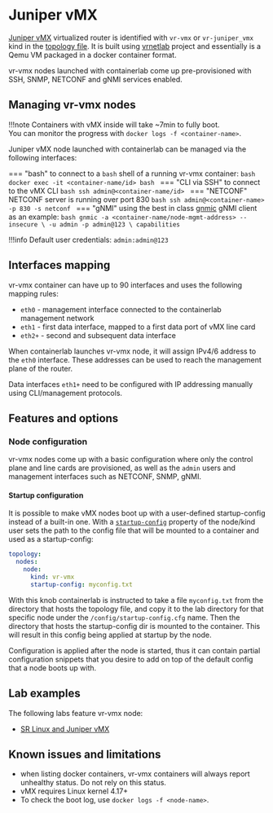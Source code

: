 # Juniper vMX

[Juniper vMX](https://www.juniper.net/us/en/products/routers/mx-series/vmx-virtual-router-software.html) virtualized router is identified with `vr-vmx` or `vr-juniper_vmx` kind in the [topology file](../topo-def-file.md). It is built using [vrnetlab](../vrnetlab.md) project and essentially is a Qemu VM packaged in a docker container format.

vr-vmx nodes launched with containerlab come up pre-provisioned with SSH, SNMP, NETCONF and gNMI services enabled.

## Managing vr-vmx nodes

!!!note
    Containers with vMX inside will take ~7min to fully boot.  
    You can monitor the progress with `docker logs -f <container-name>`.

Juniper vMX node launched with containerlab can be managed via the following interfaces:

=== "bash"
    to connect to a `bash` shell of a running vr-vmx container:
    ```bash
    docker exec -it <container-name/id> bash
    ```
=== "CLI via SSH"
    to connect to the vMX CLI
    ```bash
    ssh admin@<container-name/id>
    ```
=== "NETCONF"
    NETCONF server is running over port 830
    ```bash
    ssh admin@<container-name> -p 830 -s netconf
    ```
=== "gNMI"
    using the best in class [gnmic](https://gnmic.kmrd.dev) gNMI client as an example:
    ```bash
    gnmic -a <container-name/node-mgmt-address> --insecure \
    -u admin -p admin@123 \
    capabilities
    ```

!!!info
    Default user credentials: `admin:admin@123`

## Interfaces mapping
vr-vmx container can have up to 90 interfaces and uses the following mapping rules:

* `eth0` - management interface connected to the containerlab management network
* `eth1` - first data interface, mapped to a first data port of vMX line card
* `eth2+` - second and subsequent data interface

When containerlab launches vr-vmx node, it will assign IPv4/6 address to the `eth0` interface. These addresses can be used to reach the management plane of the router.

Data interfaces `eth1+` need to be configured with IP addressing manually using CLI/management protocols.


## Features and options
### Node configuration
vr-vmx nodes come up with a basic configuration where only the control plane and line cards are provisioned, as well as the `admin` users and management interfaces such as NETCONF, SNMP, gNMI.

#### Startup configuration
It is possible to make vMX nodes boot up with a user-defined startup-config instead of a built-in one. With a [`startup-config`](../nodes.md#startup-config) property of the node/kind user sets the path to the config file that will be mounted to a container and used as a startup-config:

```yaml
topology:
  nodes:
    node:
      kind: vr-vmx
      startup-config: myconfig.txt
```

With this knob containerlab is instructed to take a file `myconfig.txt` from the directory that hosts the topology file, and copy it to the lab directory for that specific node under the `/config/startup-config.cfg` name. Then the directory that hosts the startup-config dir is mounted to the container. This will result in this config being applied at startup by the node.

Configuration is applied after the node is started, thus it can contain partial configuration snippets that you desire to add on top of the default config that a node boots up with.

## Lab examples
The following labs feature vr-vmx node:

- [SR Linux and Juniper vMX](../../lab-examples/vr-vmx.md)

## Known issues and limitations

* when listing docker containers, vr-vmx containers will always report unhealthy status. Do not rely on this status.
* vMX requires Linux kernel 4.17+
* To check the boot log, use `docker logs -f <node-name>`.